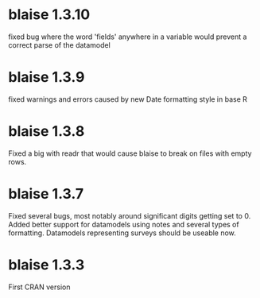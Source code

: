 # blaise 1.3.10
fixed bug where the word 'fields' anywhere in a variable would prevent a correct parse of the datamodel

# blaise 1.3.9
fixed warnings and errors caused by new Date formatting style in base R

# blaise 1.3.8
Fixed a big with readr that would cause blaise to break on files with empty rows.

# blaise 1.3.7
Fixed several bugs, most notably around significant digits getting set to 0.
Added better support for datamodels using notes and several types of formatting. Datamodels representing surveys
should be useable now.

# blaise 1.3.3
First CRAN version
